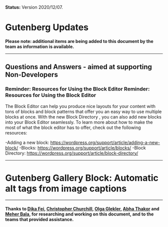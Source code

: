 **Status:** Version 2020/12/07. 

# Gutenberg Updates

**Please note: additional items are being added to this document by the team as information is available.**

***

## Questions and Answers - aimed at supporting Non-Developers

### Reminder: Resources for Using the Block Editor Reminder: Resources for Using the Block Editor 

The Block Editor can help you produce nice layouts for your content with tons of blocks and block patterns that offer you an easy way to use multiple blocks at once. With the new Block Directory , you can also add new blocks into your Block Editor seamlessly. To learn more about how to make the most of what the block editor has to offer, check out the following resources:

-Adding a new block: https://wordpress.org/support/article/adding-a-new-block/ 
-Blocks: https://wordpress.org/support/article/blocks/ 
-Block Directory: https://wordpress.org/support/article/block-directory/ 




***

# Gutenberg Gallery Block: Automatic alt tags from image captions




***


#### Thanks to [Dika Fei](https://profiles.wordpress.org/jellypixel/), [Christopher Churchill](https://profiles.wordpress.org/vimes1984/), [Olga Glekler](https://profiles.wordpress.org/oglekler/), [Abha Thakor](https://profiles.wordpress.org/webcommsat/) and [Meher Bala](https://profiles.wordpress.org/meher/), for researching and working on this document, and to the teams that provided assistance. 




